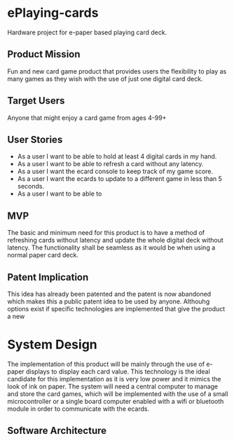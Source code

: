 # ePlaying-cards
Hardware project for e-paper based playing card deck.

## Product Mission
Fun and new card game product that provides users the flexibility to play as many games as they wish with the use of just one digital card deck. 

## Target Users
Anyone that might enjoy a card game from ages 4-99+

## User Stories
* As a user I want to be able to hold at least 4 digital cards in my hand.
* As a user I want to be able to refresh a card without any latency.
* As a user I want the ecard console to keep track of my game score.
* As a user I want the ecards to update to a different game in less than 5 seconds.
* As a user I want to be able to 

## MVP
The basic and minimum need for this product is to have a method of refreshing cards without latency and update the whole digital deck without latency. The functionality shall be seamless as it would be when using a normal paper card deck.

## Patent Implication
This idea has already been patented and the patent is now abandoned which makes this a public patent idea to be used by anyone. Althouhg options exist if specific technologies are implemented that give the product a new 

# System Design
The implementation of this product will be mainly through the use of e-paper displays to display each card value. This technology is the ideal candidate for this implementation as it is very low power and it mimics the look of ink on paper. The system will need a central computer to manage and store the card games, which will be implemented with the use of a small microcontroller or a single board computer enabled with a wifi or bluetooth module in order to communicate with the ecards.

## Software Architecture
